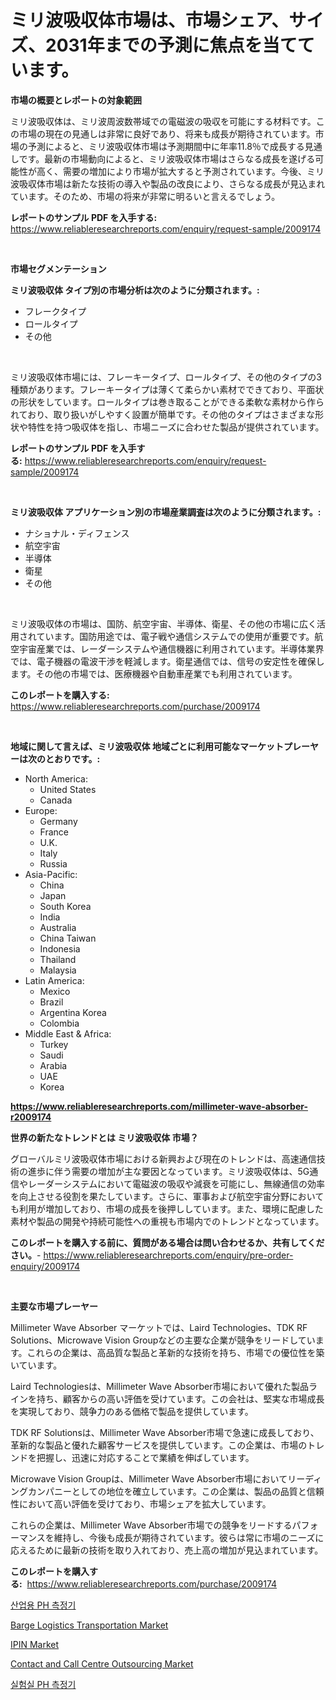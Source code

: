 <p><h1>ミリ波吸収体市場は、市場シェア、サイズ、2031年までの予測に焦点を当てています。</h1></p><p><strong>市場の概要とレポートの対象範囲</strong></p>
<p><p>ミリ波吸収体は、ミリ波周波数帯域での電磁波の吸収を可能にする材料です。この市場の現在の見通しは非常に良好であり、将来も成長が期待されています。市場の予測によると、ミリ波吸収体市場は予測期間中に年率11.8％で成長する見通しです。最新の市場動向によると、ミリ波吸収体市場はさらなる成長を遂げる可能性が高く、需要の増加により市場が拡大すると予測されています。今後、ミリ波吸収体市場は新たな技術の導入や製品の改良により、さらなる成長が見込まれています。そのため、市場の将来が非常に明るいと言えるでしょう。</p></p>
<p><strong>レポートのサンプル PDF を入手する:</strong> <a href="https://www.reliableresearchreports.com/enquiry/request-sample/2009174">https://www.reliableresearchreports.com/enquiry/request-sample/2009174</a></p>
<p>&nbsp;</p>
<p><strong>市場セグメンテーション</strong></p>
<p><strong>ミリ波吸収体 タイプ別の市場分析は次のように分類されます。:</strong></p>
<p><ul><li>フレークタイプ</li><li>ロールタイプ</li><li>その他</li></ul></p>
<p>&nbsp;</p>
<p><p>ミリ波吸収体市場には、フレーキータイプ、ロールタイプ、その他のタイプの3種類があります。フレーキータイプは薄くて柔らかい素材でできており、平面状の形状をしています。ロールタイプは巻き取ることができる柔軟な素材から作られており、取り扱いがしやすく設置が簡単です。その他のタイプはさまざまな形状や特性を持つ吸収体を指し、市場ニーズに合わせた製品が提供されています。</p></p>
<p><strong>レポートのサンプル PDF を入手する:</strong>&nbsp;<a href="https://www.reliableresearchreports.com/enquiry/request-sample/2009174">https://www.reliableresearchreports.com/enquiry/request-sample/2009174</a></p>
<p>&nbsp;</p>
<p><strong> ミリ波吸収体 アプリケーション別の市場産業調査は次のように分類されます。:</strong></p>
<p><ul><li>ナショナル・ディフェンス</li><li>航空宇宙</li><li>半導体</li><li>衛星</li><li>その他</li></ul></p>
<p>&nbsp;</p>
<p><p>ミリ波吸収体の市場は、国防、航空宇宙、半導体、衛星、その他の市場に広く活用されています。国防用途では、電子戦や通信システムでの使用が重要です。航空宇宙産業では、レーダーシステムや通信機器に利用されています。半導体業界では、電子機器の電波干渉を軽減します。衛星通信では、信号の安定性を確保します。その他の市場では、医療機器や自動車産業でも利用されています。</p></p>
<p><strong>このレポートを購入する:</strong>&nbsp; <a href="https://www.reliableresearchreports.com/purchase/2009174">https://www.reliableresearchreports.com/purchase/2009174</a></p>
<p>&nbsp;</p>
<p><strong>地域に関して言えば、ミリ波吸収体 地域ごとに利用可能なマーケットプレーヤーは次のとおりです。:</strong></p>
<p><ul>
    <li>
        North America:
        <ul>
            <li>United States</li>
            <li>Canada</li>
        </ul>
    </li>
    <li>
        Europe:
        <ul>
            <li>Germany</li>
            <li>France</li>
            <li>U.K.</li>
            <li>Italy</li>
            <li>Russia</li>
        </ul>
    </li>
    <li>
        Asia-Pacific:
        <ul>
            <li>China</li>
            <li>Japan</li>
            <li>South Korea</li>
            <li>India</li>
            <li>Australia</li>
            <li>China Taiwan</li>
            <li>Indonesia</li>
            <li>Thailand</li>
            <li>Malaysia</li>
        </ul>
    </li>
    <li>
        Latin America:
        <ul>
            <li>Mexico</li>
            <li>Brazil</li>
            <li>Argentina Korea</li>
            <li>Colombia</li>
        </ul>
    </li>
    <li>
        Middle East & Africa:
        <ul>
            <li>Turkey</li>
            <li>Saudi</li>
            <li>Arabia</li>
            <li>UAE</li>
            <li>Korea</li>
        </ul>
    </li>
    </ul></p>
<p><strong><a href="https://www.reliableresearchreports.com/millimeter-wave-absorber-r2009174">https://www.reliableresearchreports.com/millimeter-wave-absorber-r2009174</a></strong>&nbsp;</p>
<p><strong>世界の新たなトレンドとは ミリ波吸収体 市場？</strong></p>
<p><p>グローバルミリ波吸収体市場における新興および現在のトレンドは、高速通信技術の進歩に伴う需要の増加が主な要因となっています。ミリ波吸収体は、5G通信やレーダーシステムにおいて電磁波の吸収や減衰を可能にし、無線通信の効率を向上させる役割を果たしています。さらに、軍事および航空宇宙分野においても利用が増加しており、市場の成長を後押ししています。また、環境に配慮した素材や製品の開発や持続可能性への重視も市場内でのトレンドとなっています。</p></p>
<p><strong>このレポートを購入する前に、質問がある場合は問い合わせるか、共有してください。</strong>- <a href="https://www.reliableresearchreports.com/enquiry/pre-order-enquiry/2009174">https://www.reliableresearchreports.com/enquiry/pre-order-enquiry/2009174</a></p>
<p>&nbsp;</p>
<p><strong>主要な市場プレーヤー</strong></p>
<p><p>Millimeter Wave Absorber マーケットでは、Laird Technologies、TDK RF Solutions、Microwave Vision Groupなどの主要な企業が競争をリードしています。これらの企業は、高品質な製品と革新的な技術を持ち、市場での優位性を築いています。</p><p>Laird Technologiesは、Millimeter Wave Absorber市場において優れた製品ラインを持ち、顧客からの高い評価を受けています。この会社は、堅実な市場成長を実現しており、競争力のある価格で製品を提供しています。</p><p>TDK RF Solutionsは、Millimeter Wave Absorber市場で急速に成長しており、革新的な製品と優れた顧客サービスを提供しています。この企業は、市場のトレンドを把握し、迅速に対応することで業績を伸ばしています。</p><p>Microwave Vision Groupは、Millimeter Wave Absorber市場においてリーディングカンパニーとしての地位を確立しています。この企業は、製品の品質と信頼性において高い評価を受けており、市場シェアを拡大しています。</p><p>これらの企業は、Millimeter Wave Absorber市場での競争をリードするパフォーマンスを維持し、今後も成長が期待されています。彼らは常に市場のニーズに応えるために最新の技術を取り入れており、売上高の増加が見込まれています。</p></p>
<p><strong>このレポートを購入する:</strong>&nbsp;&nbsp;<a href="https://www.reliableresearchreports.com/purchase/2009174">https://www.reliableresearchreports.com/purchase/2009174</a></p>
<p><p><a href="https://github.com/Tristiarton768456/Market-Research-Report-List-1/blob/main/722501451645.md">산업용 PH 측정기</a></p><p><a href="https://www.linkedin.com/pulse/barge-logistics-transportation-market-analysis-sze-forecasted-xp2pe">Barge Logistics Transportation Market</a></p><p><a href="https://github.com/bobicer/Market-Research-Report-List-3/blob/main/ipin-market.md">IPIN Market</a></p><p><a href="https://www.linkedin.com/pulse/contact-call-centre-outsourcingnbspmarket-focuses-market-sai6e">Contact and Call Centre Outsourcing Market</a></p><p><a href="https://github.com/vsoq0zknh59/Market-Research-Report-List-2/blob/main/262235251644.md">실험실 PH 측정기</a></p></p>